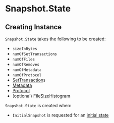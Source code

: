 # Snapshot.State

## Creating Instance

`Snapshot.State` takes the following to be created:

* <span id="sizeInBytes"> `sizeInBytes`
* <span id="numOfSetTransactions"> `numOfSetTransactions`
* <span id="numOfFiles"> `numOfFiles`
* <span id="numOfRemoves"> `numOfRemoves`
* <span id="numOfMetadata"> `numOfMetadata`
* <span id="numOfProtocol"> `numOfProtocol`
* <span id="setTransactions"> [SetTransaction](SetTransaction.md)s
* <span id="metadata"> [Metadata](Metadata.md)
* <span id="protocol"> [Protocol](Protocol.md)
* <span id="fileSizeHistogram"> (optional) [FileSizeHistogram](data-skipping/FileSizeHistogram.md)

`Snapshot.State` is created when:

* `InitialSnapshot` is requested for an [initial state](InitialSnapshot.md#initialState)
